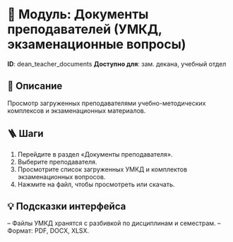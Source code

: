 # 📘 Модуль: Документы преподавателей (УМКД, экзаменационные вопросы)
**ID**: dean_teacher_documents
**Доступно для**: зам. декана, учебный отдел

## 📝 Описание
Просмотр загруженных преподавателями учебно-методических комплексов и экзаменационных материалов.

## 🪜 Шаги
1. Перейдите в раздел «Документы преподавателя».
2. Выберите преподавателя.
3. Просмотрите список загруженных УМКД и комплектов экзаменационных вопросов.
4. Нажмите на файл, чтобы просмотреть или скачать.

## 💡 Подсказки интерфейса
– Файлы УМКД хранятся с разбивкой по дисциплинам и семестрам.
– Формат: PDF, DOCX, XLSX.
